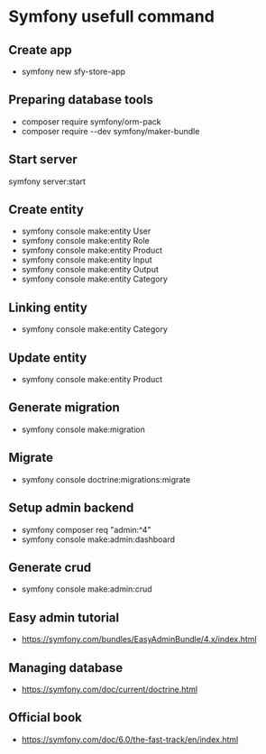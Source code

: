 # Symfony usefull command

## Create app

- symfony new sfy-store-app

## Preparing database tools

- composer require symfony/orm-pack
- composer require --dev symfony/maker-bundle

## Start server

symfony server:start

## Create entity

- symfony console make:entity User
- symfony console make:entity Role
- symfony console make:entity Product
- symfony console make:entity Input
- symfony console make:entity Output
- symfony console make:entity Category

## Linking entity

- symfony console make:entity Category

## Update entity

- symfony console make:entity Product

## Generate migration

- symfony console make:migration

## Migrate

- symfony console doctrine:migrations:migrate

## Setup admin backend

- symfony composer req "admin:^4"
- symfony console make:admin:dashboard

## Generate crud

- symfony console make:admin:crud

## Easy admin tutorial

- https://symfony.com/bundles/EasyAdminBundle/4.x/index.html

## Managing database

- https://symfony.com/doc/current/doctrine.html

## Official book

- https://symfony.com/doc/6.0/the-fast-track/en/index.html
